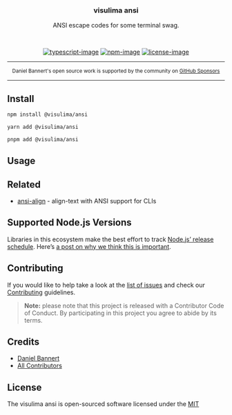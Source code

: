 <div align="center">
  <h3>visulima ansi</h3>
  <p>
  ANSI escape codes for some terminal swag.
  </p>
</div>

<br />

<div align="center">

[![typescript-image]][typescript-url] [![npm-image]][npm-url] [![license-image]][license-url]

</div>

---

<div align="center">
    <p>
        <sup>
            Daniel Bannert's open source work is supported by the community on <a href="https://github.com/sponsors/prisis">GitHub Sponsors</a>
        </sup>
    </p>
</div>

---

## Install

```sh
npm install @visulima/ansi
```

```sh
yarn add @visulima/ansi
```

```sh
pnpm add @visulima/ansi
```

## Usage

## Related
- [ansi-align](https://github.com/nexdrew/ansi-align) - align-text with ANSI support for CLIs

## Supported Node.js Versions

Libraries in this ecosystem make the best effort to track [Node.js’ release schedule](https://github.com/nodejs/release#release-schedule).
Here’s [a post on why we think this is important](https://medium.com/the-node-js-collection/maintainers-should-consider-following-node-js-release-schedule-ab08ed4de71a).

## Contributing

If you would like to help take a look at the [list of issues](https://github.com/visulima/visulima/issues) and check our [Contributing](.github/CONTRIBUTING.md) guidelines.

> **Note:** please note that this project is released with a Contributor Code of Conduct. By participating in this project you agree to abide by its terms.

## Credits

-   [Daniel Bannert](https://github.com/prisis)
-   [All Contributors](https://github.com/visulima/visulima/graphs/contributors)

## License

The visulima ansi is open-sourced software licensed under the [MIT][license-url]

[typescript-image]: https://img.shields.io/badge/Typescript-294E80.svg?style=for-the-badge&logo=typescript
[typescript-url]: "typescript"
[license-image]: https://img.shields.io/npm/l/@visulima/ansi?color=blueviolet&style=for-the-badge
[license-url]: LICENSE.md "license"
[npm-image]: https://img.shields.io/npm/v/@visulima/ansi/latest.svg?style=for-the-badge&logo=npm
[npm-url]: https://www.npmjs.com/package/@visulima/ansi/v/latest "npm"
